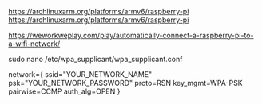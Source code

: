 https://archlinuxarm.org/platforms/armv6/raspberry-pi
https://archlinuxarm.org/platforms/armv6/raspberry-pi


https://weworkweplay.com/play/automatically-connect-a-raspberry-pi-to-a-wifi-network/


sudo nano /etc/wpa_supplicant/wpa_supplicant.conf


network={
ssid="YOUR_NETWORK_NAME"
psk="YOUR_NETWORK_PASSWORD"
proto=RSN
key_mgmt=WPA-PSK
pairwise=CCMP
auth_alg=OPEN
}





